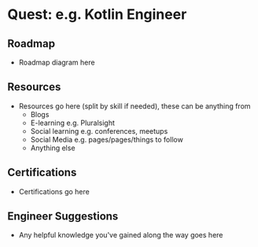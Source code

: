 # Quest: <Quest Name Here> e.g. Kotlin Engineer

## Roadmap
  * Roadmap diagram here

## Resources
  * Resources go here (split by skill if needed), these can be anything from
    * Blogs
    * E-learning e.g. Pluralsight
    * Social learning e.g. conferences, meetups
    * Social Media e.g. pages/pages/things to follow
    * Anything else 

## Certifications
  * Certifications go here

## Engineer Suggestions
  * Any helpful knowledge you've gained along the way goes here

